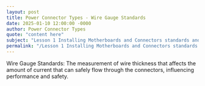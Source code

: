 ```yaml
---
layout: post
title: Power Connector Types - Wire Gauge Standards
date: 2025-01-10 12:00:00 -0000
author: Power Connector Types
quote: "content here"
subject: "Lesson 1 Installing Motherboards and Connectors standards and specifications"
permalink: "/Lesson 1 Installing Motherboards and Connectors standards and specifications/Power Connector Types/Power Connector Types - Wire Gauge Standards"
---
```


Wire Gauge Standards: The measurement of wire thickness that affects the amount of current that can safely flow through the connectors, influencing performance and safety.
